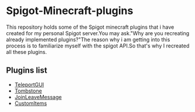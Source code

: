 # Spigot-Minecraft-plugins
This repository holds some of the Spigot minecraft plugins that i have created for my personal Spigot server.You may ask."Why are you recreating already implemented plugins?"The reason why i am getting into this process is to familiarize myself with the spigot API.So that's why I recreated all these plugins.

Plugins list
------
* [TeleportGUI](https://github.com/Manosgou/Spigot-Minecraft-plugins/tree/TeleportGUI)
* [Tombstone](https://github.com/Manosgou/Spigot-Minecraft-plugins/tree/Tombstone)
* [JoinLeaveMessage](https://github.com/Manosgou/Spigot-Minecraft-plugins/tree/JoinLeaveMessage)
* [CustomItems](https://github.com/Manosgou/Spigot-Minecraft-plugins/tree/CustomItems)
